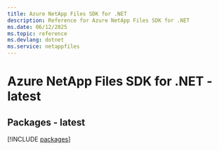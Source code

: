 ```yaml
---
title: Azure NetApp Files SDK for .NET
description: Reference for Azure NetApp Files SDK for .NET
ms.date: 06/12/2025
ms.topic: reference
ms.devlang: dotnet
ms.service: netappfiles
---
```

# Azure NetApp Files SDK for .NET - latest
## Packages - latest
[!INCLUDE [packages](netapp-files-index.md)]